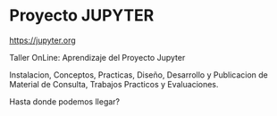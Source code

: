 # Proyecto JUPYTER 

https://jupyter.org

Taller OnLine: Aprendizaje del Proyecto Jupyter

Instalacion, Conceptos, Practicas, Diseño, Desarrollo y Publicacion de Material de Consulta, Trabajos Practicos y Evaluaciones.

Hasta donde podemos llegar?
